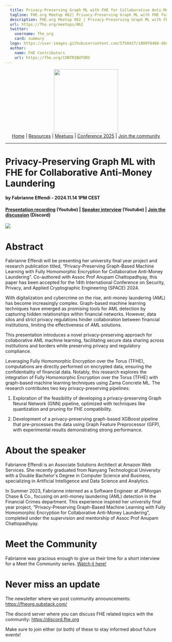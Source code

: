 ```yaml
---
  title: Privacy-Preserving Graph ML with FHE for Collaborative Anti-Money Laundering w/ Fabrianne Effendi | FHE.org Meetup 062
  tagline: FHE.org Meetup 062| Privacy-Preserving Graph ML with FHE for Collaborative Anti-Money Laundering w/ Fabrianne Effendi
  description: FHE.org Meetup 062 | Privacy-Preserving Graph ML with FHE for Collaborative Anti-Money Laundering w/ Fabrianne Effendi
  url: https://fhe.org/meetups/062
  twitter:
    username: fhe_org
    card: summary
  logo: https://user-images.githubusercontent.com/5758427/180978488-db825482-5a58-4c7c-9589-c494a6f0be04.png
  author:
    name: FHE Contributors
    url: https://fhe.org/CONTRIBUTORS
---
```


<!-- Main header navigation -->
<p align="center">
  <img width="200" src="https://user-images.githubusercontent.com/5758427/180978488-db825482-5a58-4c7c-9589-c494a6f0be04.png"><br/>
  <a href="https://fhe-org.github.io">Home</a> | <a href="https://fhe-org.github.io/resources">Resources</a> | <a href="https://fhe-org.github.io/meetups/">Meetups</a> | <a href="https://fhe-org.github.io/conferences/conference-2025/">Conference 2025</a> | <a href="https://fhe-org.github.io/community">Join the community</a>
</p>
<hr/>
<!-- /Main header navigation -->


# Privacy-Preserving Graph ML with FHE for Collaborative Anti-Money Laundering
#### by Fabrianne Effendi - 2024.11.14 1PM CEST
#### <a href="https://www.youtube.com/watch?v=EAVS6lWXCvM&list=PLnbmMskCVh1chnSM8Jjy6Nk3IH6fpn7MM&index=1">Presentation recording</a> (Youtube) | <a href="https://www.youtube.com/watch?v=ab4Wa79izvI&list=PLnbmMskCVh1e3EGYBGrAg1q-cVE5fM6O4&index=5">Speaker interview</a> (Youtube) | <a href="https://discord.fhe.org">Join the discussion</a> (Discord)

<a href="https://www.youtube.com/watch?v=EAVS6lWXCvM&list=PLnbmMskCVh1chnSM8Jjy6Nk3IH6fpn7MM&index=1"><img src="https://github.com/user-attachments/assets/a7ed2176-a178-4947-80ba-b813546c1eb5"></a>

# Abstract

Fabrianne Effendi will be presenting her university final year project and research publication titled, “Privacy-Preserving Graph-Based Machine Learning with Fully Homomorphic Encryption for Collaborative Anti-Money Laundering". Co-authored with Assoc Prof Anupam Chattopadhyay, this paper has been accepted for the 14th International Conference on Security, Privacy, and Applied Cryptographic Engineering (SPACE) 2024.

With digitalization and cybercrime on the rise, anti-money laundering (AML) has become increasingly complex. Graph-based machine learning techniques have emerged as promising tools for AML detection by capturing hidden relationships within financial networks. However, data silos and strict privacy regulations hinder collaboration between financial institutions, limiting the effectiveness of AML solutions.

This presentation introduces a novel privacy-preserving approach for collaborative AML machine learning, facilitating secure data sharing across institutions and borders while preserving privacy and regulatory compliance.

Leveraging Fully Homomorphic Encryption over the Torus (TFHE), computations are directly performed on encrypted data, ensuring the confidentiality of financial data. Notably, this research explores the integration of Fully Homomorphic Encryption over the Torus (TFHE) with graph-based machine learning techniques using Zama Concrete ML. The research contributes two key privacy-preserving pipelines:

1. Exploration of the feasibility of developing a privacy-preserving Graph Neural Network (GNN) pipeline, optimized with techniques like quantization and pruning for FHE compatibility.

2. Development of a privacy-preserving graph-based XGBoost pipeline that pre-processes the data using Graph Feature Preprocessor (GFP), with experimental results demonstrating strong performance.


# About the speaker

Fabrianne Effendi is an Associate Solutions Architect at Amazon Web Services. She recently graduated from Nanyang Technological University with a Double Bachelor's Degree in Computer Science and Business, specializing in Artificial Intelligence and Data Science and Analytics.

In Summer 2023, Fabrianne interned as a Software Engineer at JPMorgan Chase & Co., focusing on anti-money laundering (AML) detection in the Financial Crimes department. This experience inspired her university final year project, “Privacy-Preserving Graph-Based Machine Learning with Fully Homomorphic Encryption for Collaborative Anti-Money Laundering”, completed under the supervision and mentorship of Assoc Prof Anupam Chattopadhyay.

# Meet the Community

Fabrianne was gracious enough to give us their time for a short interview for a Meet the Community series. <a href="https://www.youtube.com/watch?v=ab4Wa79izvI&list=PLnbmMskCVh1e3EGYBGrAg1q-cVE5fM6O4&index=1">Watch it here!</a>


# Never miss an update

The newsletter where we post community announcements: https://fheorg.substack.com/

The discord server where you can discuss FHE related topics with the community: https://discord.fhe.org

Make sure to join either (or both) of these to stay informed about future events!
